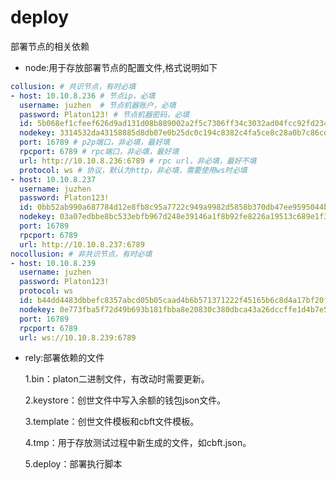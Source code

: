 # deploy

部署节点的相关依赖

- node:用于存放部署节点的配置文件,格式说明如下

```yml
collusion: # 共识节点，有时必填
- host: 10.10.8.236 # 节点ip，必填
  username: juzhen  # 节点机器账户，必填
  password: Platon123! # 节点机器密码，必填
  id: 5b068ef1cfeef626d9ad131d08b889002a2f5c7306ff34c3032ad04fcc92fd234d0c7272014068eb998dae2abfe9f10271ed6731963b1cf22ec944abd8fb0f9e # 节点公钥，非必填，最好不填
  nodekey: 3314532da43158885d8db07e0b25dc0c194c8382c4fa5ce8c28a0b7c86cdec16 # 节点私钥，非必填，最好不填，需要与公钥对应
  port: 16789 # p2p端口，非必填，最好填
  rpcport: 6789 # rpc端口，非必填，最好填
  url: http://10.10.8.236:6789 # rpc url，非必填，最好不填
  protocol: ws # 协议，默认为http，非必填，需要使用ws时必填
- host: 10.10.8.237
  username: juzhen
  password: Platon123!
  id: 0bb52ab990a687784d12e8fb8c95a7722c949a9982d5858b370db47ee9595044b7af7a6ddfe9e9423f4acdab92f8c75ebb11bbf9d52cc26b57b83d7b4847218d
  nodekey: 03a07edbbe8bc533ebfb967d248e39146a1f8b92fe8226a19513c689e1f3136d
  port: 16789
  rpcport: 6789
  url: http://10.10.8.237:6789
nocollusion: # 非共识节点，有时必填
- host: 10.10.8.239
  username: juzhen
  password: Platon123!
  protocol: ws
  id: b44dd4483dbbefc8357abcd05b05caad4b6b571371222f45165b6c8d4a17bf20f969cc414d0058439f22f560b6f43a4cc4ca8a1d1f3310512421fdd8233019d7
  nodekey: 0e773fba5f72d49b693b181fbba8e20830c380dbca43a26dccffe1d4b7e56f35
  port: 16789
  rpcport: 6789
  url: ws://10.10.8.239:6789
  ```

- rely:部署依赖的文件
  
   1.bin：platon二进制文件，有改动时需要更新。

   2.keystore：创世文件中写入余额的钱包json文件。

   3.template：创世文件模板和cbft文件模板。

   4.tmp：用于存放测试过程中新生成的文件，如cbft.json。

   5.deploy：部署执行脚本

